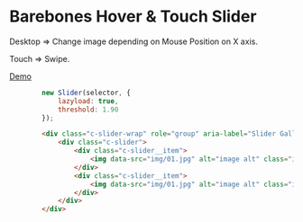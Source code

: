 # Barebones Hover & Touch Slider

Desktop => Change image depending on Mouse Position on X axis.

Touch => Swipe.

[Demo](https://kubism-dev.github.io/hover-slide/)

```javascript
		new Slider(selector, {
			lazyload: true,
            threshold: 1.90
		});
```

```html
        <div class="c-slider-wrap" role="group" aria-label="Slider Gallery">
            <div class="c-slider">
                <div class="c-slider__item">
                    <img data-src="img/01.jpg" alt="image alt" class="is-lazy" />
                </div>
                <div class="c-slider__item">
                    <img data-src="img/01.jpg" alt="image alt" class="is-lazy" />
                </div>
            </div>
        </div>
```